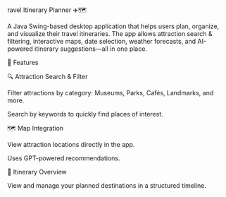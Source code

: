 ravel Itinerary Planner ✈️🗺️

A Java Swing-based desktop application that helps users plan, organize, and visualize their travel itineraries. The app allows attraction search & filtering, interactive maps, date selection, weather forecasts, and AI-powered itinerary suggestions—all in one place.

🚀 Features

🔍 Attraction Search & Filter

Filter attractions by category: Museums, Parks, Cafés, Landmarks, and more.

Search by keywords to quickly find places of interest.

🗺️ Map Integration

View attraction locations directly in the app.

Uses GPT-powered recommendations.

📌 Itinerary Overview

View and manage your planned destinations in a structured timeline.

